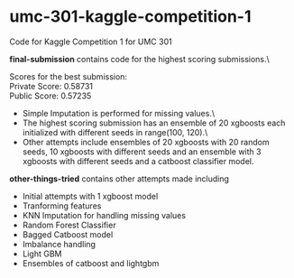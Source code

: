 # umc-301-kaggle-competition-1
Code for Kaggle Competition 1 for UMC 301 

**final-submission** contains code for the highest scoring submissions.\

Scores for the best submission:\
Private Score: 0.58731\
Public Score: 0.57235

- Simple Imputation is performed for missing values.\
- The highest scoring submission has an ensemble of 20 xgboosts each initialized with different seeds in range(100, 120).\
- Other attempts include ensembles of 20 xgboosts with 20 random seeds, 10 xgboosts with different seeds and an ensemble with 3 xgboosts with different seeds and a catboost classifier model.

**other-things-tried** contains other attempts made including
- Initial attempts with 1 xgboost model 
- Tranforming features
- KNN Imputation for handling missing values
- Random Forest Classifier
- Bagged Catboost model
- Imbalance handling
- Light GBM
- Ensembles of catboost and lightgbm
